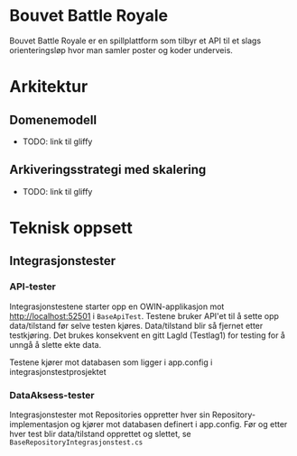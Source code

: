 Bouvet Battle Royale
====================

Bouvet Battle Royale er en spillplattform som tilbyr et API til et slags orienteringsløp hvor man samler poster og koder underveis.

# Arkitektur #

## Domenemodell ##

- TODO: link til gliffy

## Arkiveringsstrategi med skalering ##

- TODO: link til gliffy

# Teknisk oppsett #

## Integrasjonstester ##

### API-tester ###

Integrasjonstestene starter opp en OWIN-applikasjon mot [http://localhost:52501](http://localhost:52501) i `BaseApiTest`.
Testene bruker API'et til å sette opp data/tilstand før selve testen kjøres. Data/tilstand blir så fjernet etter testkjøring. Det brukes konsekvent en gitt LagId (Testlag1) for testing for å unngå å slette ekte data.

Testene kjører mot databasen som ligger i app.config i integrasjonstestprosjektet

### DataAksess-tester ###

Integrasjonstester mot Repositories oppretter hver sin Repository-implementasjon og kjører mot databasen definert i app.config. Før og etter hver test blir data/tilstand opprettet og slettet, se `BaseRepositoryIntegrasjonstest.cs`